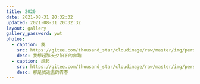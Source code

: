 ```yaml
---
title: 2020
date: 2021-08-31 20:32:32
updated: 2021-08-31 20:32:32
layout: gallery
gallery_password: ywt
photos:
  - caption: 我
    src: https://gitee.com/thousand_star/cloudimage/raw/master/img/person.jpg
    desc: 我想起那天夕阳下的奔跑
  - caption: 想起
    src: https://gitee.com/thousand_star/cloudimage/raw/master/img/person.jpg
    desc: 那是我逝去的青春
---
```


